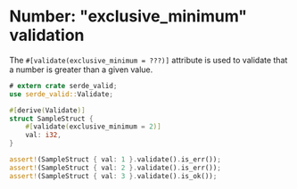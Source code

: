 # Number: "exclusive_minimum" validation

The `#[validate(exclusive_minimum = ???)]` attribute is used to validate that a number is greater than a given value.

```rust
# extern crate serde_valid;
use serde_valid::Validate;

#[derive(Validate)]
struct SampleStruct {
    #[validate(exclusive_minimum = 2)]
    val: i32,
}

assert!(SampleStruct { val: 1 }.validate().is_err());
assert!(SampleStruct { val: 2 }.validate().is_err());
assert!(SampleStruct { val: 3 }.validate().is_ok());
```
